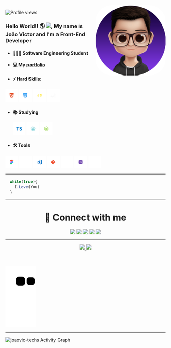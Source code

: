 <img align="right" alt="joaovic-tech-pic" height="220" style="border-radius:50px;" src="./meu_cartoon.png" /> 
<p align="left"><img src="https://komarev.com/ghpvc/?username=joaovic-tech&color=blue" alt="Profile views"/></p>
<h3 align="left">Hello World!! 🌎 <img src="https://raw.githubusercontent.com/kaueMarques/kaueMarques/master/hi.gif" width="30px">, My name is João Victor and I'm a Front-End Developer</h3>

- <h4 align="left"> 👨🏻‍💻 Software Engineering Student </h4>
- <h4 align="left"> 💻 My <a href="https://joaovictor-portfolio.vercel.app/">portfolio</a> </h4>
- <h4 align="left"> ⚡ Hard Skills: </h4>
<div align="left">
  <img src="https://github.com/joaovic-tech/icons/blob/main/svgs/html.svg" height="40"/> 
  <img src="https://github.com/joaovic-tech/icons/blob/main/svgs/css.svg" height="40"/> 
  <img src="https://github.com/joaovic-tech/icons/blob/main/svgs/js.svg" height="40"/> 
  <img src="https://github.com/joaovic-tech/icons/blob/main/svgs/mysql.svg" height="40"/>
</div>

- <h4 align="left"> 📚 Studying <br><br>
  <img src="https://github.com/joaovic-tech/icons/blob/main/svgs/typescript.svg" height="40"/> 
  <img src="https://github.com/joaovic-tech/icons/blob/main/svgs/react.svg" height="40"/> 
  <img src="https://github.com/joaovic-tech/icons/blob/main/svgs/nodejs.svg" height="40"/> 
</h4>

- <h4 align="left"> 🛠️ Tools </h4>
<div align="left"> 
  <img src="https://github.com/joaovic-tech/icons/blob/main/svgs/figma.svg" height="40"/> 
  <img src="https://github.com/joaovic-tech/icons/blob/main/svgs/notion.svg" height="40"/> 
  <img src="https://github.com/joaovic-tech/icons/blob/main/svgs/vscode.svg" height="40"/> 
  <img src="https://github.com/joaovic-tech/icons/blob/main/svgs/git.svg" height="40"/>
  <img src="https://github.com/joaovic-tech/icons/blob/main/svgs/github.svg" height="40"/>
  <img src="https://github.com/joaovic-tech/icons/blob/main/svgs/bootstrap.svg" height="40"/>
  <img src="https://github.com/joaovic-tech/icons/blob/main/svgs/terminal.svg" height="40"/>
</div>

</h2> 
<hr>

```js
  while(true){
    I.Love(You)
  }
```

<hr>
<div align="center"> 
  <h1 align="center">💜 Connect with me</h1>
  
  [<img src="https://img.shields.io/badge/twitter-%231877F2.svg?&style=for-the-badge&color=blueviolet&logo=twitter&logoColor=white" />](https://twitter.com/joaovic_tech)
  [<img src="https://img.shields.io/badge/github-%231877F2.svg?&style=for-the-badge&color=blueviolet&logo=github&logoColor=white" />](https://github.com/joaovic_tech)
  [<img src="https://img.shields.io/badge/linkedin-%231877F2.svg?&style=for-the-badge&color=blueviolet&logo=linkedin&logoColor=white" />](https://www.linkedin.com/in/joaovic_tech/) 
  [<img src = "https://img.shields.io/badge/instagram-%231877F2.svg?&style=for-the-badge&color=blueviolet&logo=instagram&logoColor=white">](https://www.instagram.com/joaovic_tech/) 
  [<img src = "https://img.shields.io/badge/gmail-%231877F2.svg?&style=for-the-badge&color=blueviolet&logo=gmail&logoColor=white">](mailto:joaovictorca2004@gmail.com) 
  
</div>
<hr>
<div align="center">
  <a href="https://www.instagram.com/joaovic.tech">
  <img height="150em" src="https://github-readme-stats.vercel.app/api/top-langs/?username=joaovic-tech&layout=compact&langs_count=7&theme=midnight-purple"/>
  <img height="150em" src="https://github-readme-stats.vercel.app/api?username=joaovic-tech&show_icons=true&theme=midnight-purple&include_alcolor_commits=true&count_private=true"/>
  </a>
</div>
<br><br>

![Snake animation](https://github.com/joaovic-tech/joaovic-tech/blob/output/github-contribution-grid-snake.svg)

<hr>
<img alt="joaovic-techs Activity Graph" src="https://activity-graph.herokuapp.com/graph?username=joaovic-tech&custom_title=joaovic-tech%27s%20Contribution%20Graph&bg_color=121214&color=737380&line=28203e&point=8257e5&hide_border=true"/>
